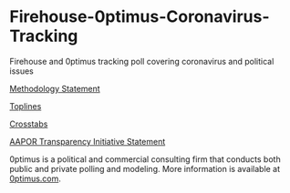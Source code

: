 # Firehouse-0ptimus-Coronavirus-Tracking
Firehouse and 0ptimus tracking poll covering coronavirus and political issues

<a href="https://github.com/optimus-forecasting-and-polling/Firehouse-0ptimus-Coronavirus-Tracking/blob/master/April-20-2020/0ptimus_Coronavirus_Methodology_Statement0418.pdf">Methodology Statement</a>

<a href="https://github.com/optimus-forecasting-and-polling/Firehouse-0ptimus-Coronavirus-Tracking/blob/master/April-20-2020/Toplines_2020-04-18.pdf">Toplines</a>

<a href="https://github.com/optimus-forecasting-and-polling/Firehouse-0ptimus-Coronavirus-Tracking/blob/master/April-20-2020/Crosstabs_2020-04-18.pdf">Crosstabs</a>

<a href="https://github.com/optimus-forecasting-and-polling/Firehouse-0ptimus-Coronavirus-Tracking/blob/master/April-20-2020/0ptimus_US_04_2020_AAPOR-TI.pdf"> AAPOR Transparency Initiative Statement</a>

0ptimus is a political and commercial consulting firm that conducts both public and private polling and modeling. 
More information is available at <a href="https://www.0ptimus.com">0ptimus.com</a>.
